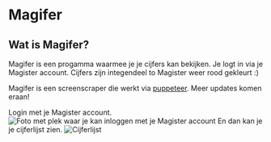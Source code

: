 # Magifer

## Wat is Magifer?
Magifer is een progamma waarmee je je cijfers kan bekijken. Je logt in via je Magister account. Cijfers zijn integendeel to Magister weer rood gekleurt :)

Magifer is een screenscraper die werkt via [puppeteer](https://www.npmjs.com/package/puppeteer). Meer updates komen eraan!

Login met je Magister account.
![Foto met plek waar je kan inloggen met je Magister account](https://i.imgur.com/2G2zlC4_d.webp?maxwidth=760&fidelity=grand)
En dan kan je je cijferlijst zien.
![Cijferlijst](https://i.imgur.com/t0Q12sq_d.webp?maxwidth=760&fidelity=grand)